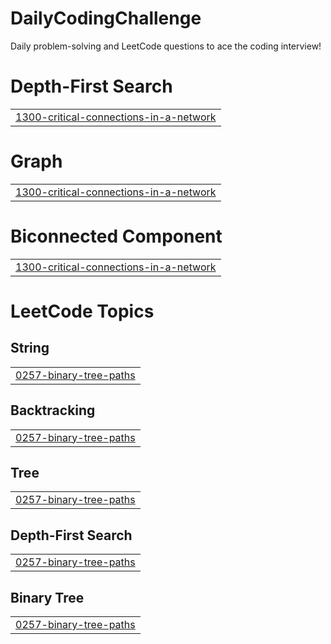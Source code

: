 # DailyCodingChallenge
Daily problem-solving and LeetCode questions to ace the coding interview!


# Depth-First Search
|  |
| ------- |
| [1300-critical-connections-in-a-network](https://github.com/suryakantk94/Leetcode-90-Days-Challenge/tree/master/1300-critical-connections-in-a-network) |
# Graph
|  |
| ------- |
| [1300-critical-connections-in-a-network](https://github.com/suryakantk94/Leetcode-90-Days-Challenge/tree/master/1300-critical-connections-in-a-network) |
# Biconnected Component
|  |
| ------- |
| [1300-critical-connections-in-a-network](https://github.com/suryakantk94/Leetcode-90-Days-Challenge/tree/master/1300-critical-connections-in-a-network) |
<!---LeetCode Topics Start-->
# LeetCode Topics
## String
|  |
| ------- |
| [0257-binary-tree-paths](https://github.com/suryakantk94/Leetcode-90-Days-Challenge/tree/master/0257-binary-tree-paths) |
## Backtracking
|  |
| ------- |
| [0257-binary-tree-paths](https://github.com/suryakantk94/Leetcode-90-Days-Challenge/tree/master/0257-binary-tree-paths) |
## Tree
|  |
| ------- |
| [0257-binary-tree-paths](https://github.com/suryakantk94/Leetcode-90-Days-Challenge/tree/master/0257-binary-tree-paths) |
## Depth-First Search
|  |
| ------- |
| [0257-binary-tree-paths](https://github.com/suryakantk94/Leetcode-90-Days-Challenge/tree/master/0257-binary-tree-paths) |
## Binary Tree
|  |
| ------- |
| [0257-binary-tree-paths](https://github.com/suryakantk94/Leetcode-90-Days-Challenge/tree/master/0257-binary-tree-paths) |
<!---LeetCode Topics End-->
